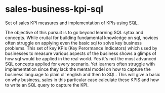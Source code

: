 # sales-business-kpi-sql
Set of sales KPI measures and implementation of KPIs using SQL.

The objective of this pursuit is to go beyond learning SQL sytax and concepts. 
While cruital for building fundamental knowledge on sql, novices often struggle on applying even the basic sql to solve key business problems.
This set of key KPIs (Key Perormance Indicators) which used by businesses to measure various aspects of the business shows a glimps of how sql would be applied in the real world. Yes it's not the most advanced SQL concepts applied for every scenario.
Yet learners often struggle with implementation since they lack the mental model on how to capture the business language to plain ol' english and then to SQL. 
This will give a basic on why business, sales in this particular case calculate these KPIS and how to write an SQL query to capture the KPI.
